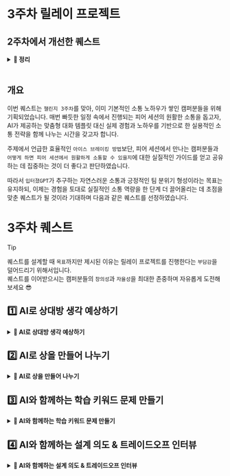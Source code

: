 # 3주차 릴레이 프로젝트

## 2주차에서 개선한 퀘스트

<details>
<summary><b>📌 정리 </b></summary>

## 1. 클로버 노트 + AI 분석 → 피드백 개선 자료 만들기

피어피드백 세션 전후로 대화를 `녹음`하고 AI를 통해 소통 방식 및`질문 유형`, `대화 비중`을 분석을 합니다.
이후 AI가 제안한 개선 포인트를 다음 피어피드백 세션에서 바로 실험해보고, 어떤 변화가 있었는지 다시 점검하는 시간 갖기.

### 목적

피어피드백 대화를 AI로 분석해, 질문 유형·대화 비중·말투 등을 점검하고 더 나은 소통 방식을 찾으며, 단순한 자기점검이 아니라, 다음 피어세션에서 바로 활용 가능한 개선 포인트를 만들어보는 것

### 배경

기존 Week1 퀘스트 중 `자신의 소통 방식을 AI에게 점검받기`는 AI와의 대화에서 끝나고 실제 팀 활동으로 연결되지 않는 점이 가장 큰 아쉬움이었습니다.
이를 보완하기 위해, **개인과 AI와의 대화가 아닌 피어들간의 커뮤니케이션 능력 향상에도 활용할 수 있는** 구체적인 개선 자료를 만들어주는 역할을 하도록 확장했습니다.

### 달성 기준

- AI 분석 리포트`질문 수`, `대화 비중`, `개선 포인트`가 만들어졌는가?
- 개선 포인트를 반영한 피드백 세션을 1회 이상 실행했는가?


## 2. ‘AI 맞춤형 아이스브레이킹 콘텐츠 제작’

단순히 `질문 만들기`에서 끝내지 않고, 팀 공통 관심사 기반 아이스브레이킹 질문 세트를 AI와 함께 제작 합니다.
이후 질문 외에도 유머러스한 자기소개나 칭찬 릴레이용 멘트를 AI와 함께 준비해, 실제 피어세션 시작 전 분위기를 푸는 데 직접 활용해보는 시간 갖기

### 목적

실제 피어세션 시작 전 어색한 분위기를 깨는 도구로 활용

### 배경

Week1의 기존 퀘스트 중 `아이스브레이킹 질문 만들기`와 `분위기 풀기 요소 만들기`가 내용이 겹치고 활용되지 못한 점이 문제로 지적됐습니다.
그래서 두 퀘스트를 하나로 합치고, 질문만 던지는 수준을 넘어 **실제 피어세션에서 바로 쓸 수 있는 콘텐츠**를 만들도록 강화했습니다.

### 달성 기준

- 팀 공통 관심사를 기반으로 한 질문 세트 3개 이상을 제작했는가?
- 실제 피어세션에서 질문·자기소개를 활용해 대화가 1회 이상 자연스럽게 이어졌는가?

## 3. 유머러스한 자기소개 + 키워드 기반 캐릭터 소개’

단순한 ‘이름·전공’ 소개 대신, AI가 재미있는 수식어(예: `팀의 프로 긍정러`, `디버깅 요정`)를 붙여 자기소개를 구성한 후 이를 팀원끼리 공유해 첫 만남의 어색함을 줄이고 웃음을 유도, 자연스럽게 대화로 이어지게 해보기.

### 목적

첫 만남의 긴장을 풀고 자연스러운 대화 시작 포인트를 만들기

### 배경

팀 빌딩에서 가장 어려운 순간 중 하나는 첫 자기소개 시간이라는 점에 착안했습니다.
단순한 `이름+나이` 소개로는 친밀감이 생기기 어렵기 때문에, AI가 제안하는 재미있는 수식어·캐릭터 키워드를 활용해 소개를 `웃음 포인트`로 바꿔보자는 아이디어에서 나왔습니다.

### 달성 기준

- AI를 통해 최소 2개의 수식어 또는 캐릭터 키워드를 뽑아 자기소개에 반영했는가?
- 팀원 전원이 `수식어/캐릭터 소개`를 하나씩 작성하고 공유했는가?
- 공유된 소개를 통해 최소 한 번 이상 웃음이나 반응이 나왔는가?
- 피어세션 중 실제 대화의 시작 포인트(`아, 당신이 디버깅 요정이구나!`” 같은 멘트)가 되었는가?

## 4. 오늘의 칭찬 스캔

“칭찬할 사람과 이유를 적어주세요!” → AI가 멋진 말로 재가공하여 멋진 칭찬 만들어보기

### 목적

서로의 긍정적인 면을 확인하고, 팀 내 칭찬·격려 문화를 자연스럽게 형성하기 위함

### 배경

Week1 피드백에서 `AI와 대화만 하고 끝나는 활동`은 아쉽다는 의견이 나왔습니다.
그래서 팀원 간 긍정적인 상호작용을 실제로 촉진하는 퀘스트가 필요했고, AI가 `칭찬 문구`를 다듬어주는 활동을 통해 서로의 좋은 점을 발견하고 표현하는 루틴을 만들기로 했습니다.

### 달성 기준

-   팀원 전원이 1회 이상 칭찬 문구 입력 및 AI 재가공 문구를 받아보는 것
-   피어세션 시작 전 칭찬 멘트를 공유하고, 팀 내 반응 확인하기

</details>

<br/>


## 개요

이번 퀘스트는 `챌린지 3주차`를 맞아, 이미 기본적인 소통 노하우가 쌓인 캠퍼분들을 위해 기획되었습니다.
매번 빠듯한 일정 속에서 진행되는 피어 세션의 원활한 소통을 돕고자, AI가 제공하는 맞춤형 대화 템플릿 대신
실제 경험과 노하우를 기반으로 한 실용적인 소통 전략을 함께 나누는 시간을 갖고자 합니다.

주제에서 언급한 효율적인 `아이스 브레이킹 방법`보단, 피어 세션에서 만나는 캠퍼분들과 `어떻게 하면 피어 세션에서 원활하게 소통할 수 있을지`에 대한 실질적인 가이드를 얻고 공유하는 데 집중하는 것이 더 좋다고 판단하였습니다.

따라서 `입터졌GPT`가 추구하는 자연스러운 소통과 긍정적인 팀 분위기 형성이라는 목표는 유지하되,
이제는 경험을 토대로 실질적인 소통 역량을 한 단계 더 끌어올리는 데 초점을 맞춘 퀘스트가 될 것이라 기대하며 다음과 같은 퀘스트를 선정하였습니다.

# 3주차 퀘스트

> [!TIP]
> 퀘스트를 설계할 때 `목표`까지만 제시된 이유는 릴레이 프로젝트를 진행한다는 `부담감`을 덜어드리기 위해서입니다.  
> 퀘스트를 이어받으시는 캠퍼분들의 `창의성`과 `자율성`을 최대한 존중하며 자유롭게 도전해 보세요 😎

## 1️⃣ AI로 상대방 생각 예상하기

<details>
<summary><b>📌 AI로 상대방 생각 예상하기 </b></summary>

### 📚 주제
동료들이 설계한 결과나 코드를 AI에게 설명하고, 상대방 입장에서의 `고민`, `의도`, `선택` 등을 추론하며 이해하기

### 🎯 목표
피어 세션을 갖기 전, 동료가 했을 고민을 `예상`하고 실제 이야기 해보면서 `비교`해보는 것을 목표로 둔다.

</details>

## 2️⃣ AI로 상을 만들어 나누기

<details>
<summary><b>📌 AI로 상을 만들어 나누기 </b></summary>

### 📚 주제  
AI를 활용한 동료들의 기여 분석과 긍정적인 롤링페이퍼 시스템 만들기

### 🎯 목표  
피어세션 중 도움이 되었던 동료의 기여를 AI로 분석해 `특별한 상(?)`을 만들어 서로에게 칭찬과 감사의 의미를 전함으로써,  
팀 내 긍정적이고 따뜻한 소통 문화를 조성한다.

### ⏩ 가이드  
- `2. AI로 상을 만들어 나누기`를 선택하면 해당 스터디 그룹 전원이 반드시 참여해야 합니다.  
- 각 캠퍼는 `반드시` **중복되지 않는 다른 한 명의 동료**를 선정하여, 도움을 받았거나 고마웠던 마음을 표현합니다.
- AI에게 선정된 동료의 기여 내용을 분석해 달라고 요청하고, 그 결과물을 `특별한 상` 형식으로 만듭니다.  
- `만들어진 상`과 `칭찬 메시지`를 공유하여 서로의 `노력`을 인정하고 `감사의 마음`을 전합니다.
  - *(선택적으로 슬랙 채널에 업로드 하는 것도 좋습니다 ^^7)*
- 이 과정을 통해 팀 내 친밀감과 협력 분위기를 자연스럽게 높이는 데 집중합니다.

</details>

## 3️⃣ AI와 함께하는 학습 키워드 문제 만들기

<details>
<summary><b>📌 AI와 함께하는 학습 키워드 문제 만들기 </b></summary>

### 📚 주제
스스로 해석한 문제의 핵심 학습 키워드를 정리하고, AI에게 해당 키워드를 기반으로 문제를 생성하도록 하여  
피어 세션에서 팀원들과 함께 문제를 풀며 이해도를 점검하고 메타인지를 강화한다.

### 🎯 목표
- 자신의 이해를 키워드로 정리하는 훈련을 한다.  
- AI가 생성한 문제를 통해 자신의 학습 상태를 객관적으로 점검한다.  
- 피어 세션에서 팀원들의 다양한 이해 방식을 공유하며 시야를 넓힌다.  

</details>

## 4️⃣ AI와 함께하는 설계 의도 & 트레이드오프 인터뷰

<details>
<summary><b>📌 AI와 함께하는 설계 의도 & 트레이드오프 인터뷰</b></summary>

### 📚 주제
내 코드와 설계에 담긴 고민과 선택 과정을 AI와 대화하며 명확히 이해하고 표현하는 능력을 키워 `피어 세션`에서 활용하기

### 🎯 목표
- 내가 왜 이런 설계와 코드를 선택했는지 스스로 정리하기  
- 각 선택의 장단점(트레이드오프)을 명확히 파악하기  
- 동료에게 설득력 있게 내 설계를 설명할 수 있는 능력 키우기

</details>